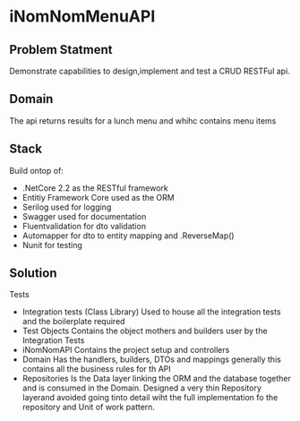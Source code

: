 # iNomNomMenuAPI

## Problem Statment
Demonstrate capabilities to design,implement and test a CRUD RESTFul api.

## Domain
The api returns results for a lunch menu and whihc contains menu items

## Stack
Build ontop of:
- .NetCore 2.2 as the RESTful framework
- Entitiy Framework Core used as the ORM
- Serilog used for logging
- Swagger used for documentation
- Fluentvalidation for dto validation
- Automapper for dto to entity mapping and .ReverseMap()
- Nunit for testing

## Solution
Tests
- Integration tests (Class Library)
  Used to house all the integration tests and the boilerplate required
- Test Objects
  Contains the object mothers and builders user by the Integration Tests
- iNomNomAPI
Contains the project setup and controllers
- Domain
Has the handlers, builders, DTOs and mappings generally this contains all the business rules for th API
- Repositories
Is the Data layer linking the ORM and the database together and is consumed in the Domain.
Designed a very thin Repository layerand avoided going tinto detail wiht the full
implementation fo the repository and Unit of work pattern.
